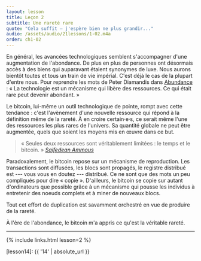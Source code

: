 ```yaml
---
layout: lesson
title: Leçon 2
subtitle: Une rareté rare
quote: "Cela suffit — j'espère bien ne plus grandir..."
audio: /assets/audio/21lessons/1-02.m4a
order: ch1-02
---
```


En général, les avancées technologiques semblent s'accompagner d'une
augmentation de l'abondance. De plus en plus de personnes ont désormais accès à
des biens qui auparavant étaient synonymes de luxe. Nous aurons bientôt
toutes et tous un train de vie impérial. C'est déjà le cas de la plupart
d'entre nous. Pour reprendre les mots de Peter Diamandis dans
[Abundance] : « La technologie est un mécanisme qui libère des
ressources. Ce qui était rare peut devenir abondant. »

Le bitcoin, lui-même un outil technologique de pointe, rompt avec cette tendance :
c'est l'avènement d'une nouvelle ressource qui répond à la définition même de
la rareté. À en croire certain·e·s, ce serait même l'une des ressources
les plus rares de l'univers. Sa quantité globale ne peut être augmentée,
quels que soient les moyens mis en œuvre dans ce but.

> « Seules deux ressources sont véritablement limitées : le temps et le bitcoin. »
> <cite>[Saifedean Ammous][bitcoin-standard-presentation]</cite>

Paradoxalement, le bitcoin repose sur un mécanisme de reproduction. Les
transactions sont diffusées, les blocs sont propagés, le registre
distribué est --- vous vous en doutez --- distribué. Ce ne sont que des
mots un peu compliqués pour dire « copie ». D'ailleurs, le bitcoin se
copie sur autant d'ordinateurs que possible grâce à un mécanisme
qui pousse les individus à entretenir des noeuds complets et à
miner de nouveaux blocs.

Tout cet effort de duplication est savamment orchestré en vue de produire
de la rareté.

À l'ère de l'abondance, le bitcoin m'a appris ce qu'est la véritable rareté.

---

{% include links.html lesson=2 %}

<!-- Through the Looking-Glass -->
[lesson14]: {{ '14' | absolute_url }}

<!-- Down the Rabbit Hole -->
[Abundance]: https://www.diamandis.com/abundance
[bitcoin-standard]: http://amzn.to/2L95bJW
[bitcoin-standard-presentation]: https://www.bayernlb.de/internet/media/de/ir/downloads_1/bayernlb_research/sonderpublikationen_1/bitcoin_munich_may_28.pdf
[planb-scarcity]: https://medium.com/@100trillionUSD/modeling-bitcoins-value-with-scarcity-91fa0fc03e25
[tftc60]: https://anchor.fm/tales-from-the-crypt/episodes/Tales-from-the-Crypt-60-Misir-Mahmudov-e3aibh
[slp67]: https://stephanlivera.com/episode/67

<!-- Wikipedia -->
[alice]: https://en.wikipedia.org/wiki/Alice%27s_Adventures_in_Wonderland
[carroll]: https://en.wikipedia.org/wiki/Lewis_Carroll

